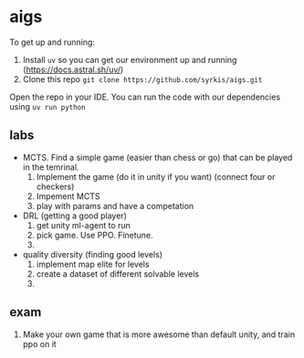 # aigs

To get up and running:

1. Install `uv` so you can get our environment up and running (https://docs.astral.sh/uv/)
2. Clone this repo `git clone https://github.com/syrkis/aigs.git`

Open the repo in your IDE. You can run the code with our dependencies using `uv run python`

## labs

- MCTS. Find a simple game (easier than chess or go) that can be played in the temrinal.
  1. Implement the game (do it in unity if you want) (connect four or checkers)
  2. Impement MCTS
  3. play with params and have a competation
- DRL (getting a good player)
  1. get unity ml-agent to run
  2. pick game. Use PPO. Finetune.
  3.
- quality diversity (finding good levels)
  1. implement map elite for levels
  2. create a dataset of different solvable levels
  3.

## exam

1. Make your own game that is more awesome than default unity, and train ppo on it
